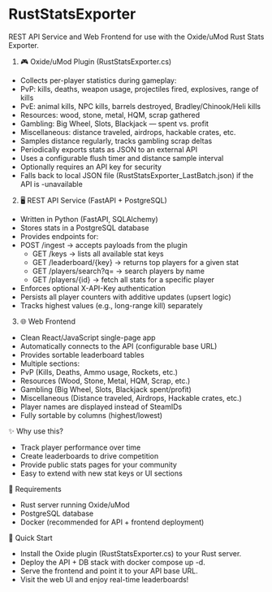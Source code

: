 # RustStatsExporter
REST API Service and Web Frontend for use with the Oxide/uMod Rust Stats Exporter.

1. 🎮 Oxide/uMod Plugin (RustStatsExporter.cs)

- Collects per-player statistics during gameplay:
- PvP: kills, deaths, weapon usage, projectiles fired, explosives, range of kills
- PvE: animal kills, NPC kills, barrels destroyed, Bradley/Chinook/Heli kills
- Resources: wood, stone, metal, HQM, scrap gathered
- Gambling: Big Wheel, Slots, Blackjack — spent vs. profit
- Miscellaneous: distance traveled, airdrops, hackable crates, etc.
- Samples distance regularly, tracks gambling scrap deltas
- Periodically exports stats as JSON to an external API
- Uses a configurable flush timer and distance sample interval
- Optionally requires an API key for security
- Falls back to local JSON file (RustStatsExporter_LastBatch.json) if the API is -unavailable

2. 🖥️ REST API Service (FastAPI + PostgreSQL)

- Written in Python (FastAPI, SQLAlchemy)
- Stores stats in a PostgreSQL database
- Provides endpoints for:
- POST /ingest → accepts payloads from the plugin
  - GET /keys → lists all available stat keys
  - GET /leaderboard/{key} → returns top players for a given stat
  - GET /players/search?q= → search players by name
  - GET /players/{id} → fetch all stats for a specific player
- Enforces optional X-API-Key authentication
- Persists all player counters with additive updates (upsert logic)
- Tracks highest values (e.g., long-range kill) separately

3. 🌐 Web Frontend

- Clean React/JavaScript single-page app
- Automatically connects to the API (configurable base URL)
- Provides sortable leaderboard tables
- Multiple sections:
- PvP (Kills, Deaths, Ammo usage, Rockets, etc.)
- Resources (Wood, Stone, Metal, HQM, Scrap, etc.)
- Gambling (Big Wheel, Slots, Blackjack spent/profit)
- Miscellaneous (Distance traveled, Airdrops, Hackable crates, etc.)
- Player names are displayed instead of SteamIDs
- Fully sortable by columns (highest/lowest)

✨ Why use this?

- Track player performance over time
- Create leaderboards to drive competition
- Provide public stats pages for your community
- Easy to extend with new stat keys or UI sections

🔧 Requirements

- Rust server running Oxide/uMod
- PostgreSQL database
- Docker (recommended for API + frontend deployment)

🚀 Quick Start

- Install the Oxide plugin (RustStatsExporter.cs) to your Rust server.
- Deploy the API + DB stack with docker compose up -d.
- Serve the frontend and point it to your API base URL.
- Visit the web UI and enjoy real-time leaderboards!
